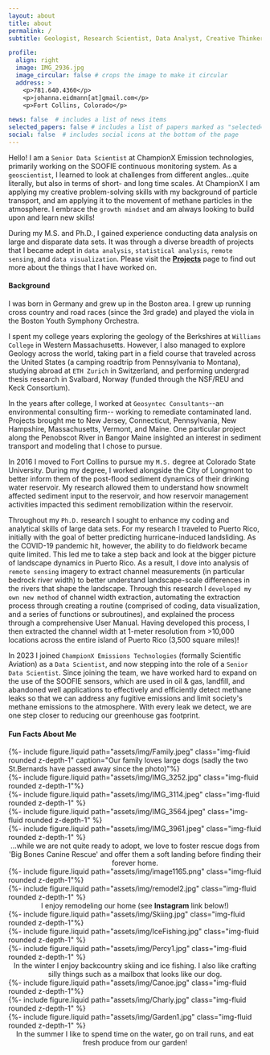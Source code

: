 ```yaml
---
layout: about
title: about
permalink: /
subtitle: Geologist, Research Scientist, Data Analyst, Creative Thinker

profile:
  align: right
  image: IMG_2936.jpg
  image_circular: false # crops the image to make it circular
  address: >
    <p>781.640.4360</p>
    <p>johanna.eidmann[at]gmail.com</p>
    <p>Fort Collins, Colorado</p>

news: false  # includes a list of news items
selected_papers: false # includes a list of papers marked as "selected={true}"
social: false  # includes social icons at the bottom of the page
---
```

Hello! I am a `Senior Data Scientist` at ChampionX Emission technologies, primarily working on the SOOFIE continuous monitoring system. As a `geoscientist`, I learned to look at challenges from different angles...quite literally, but also in terms of short- and long time scales. At ChampionX I am applying my creative problem-solving skills with my background of particle transport, and am applying it to the movement of methane particles in the atmosphere. I embrace the `growth mindset` and am always looking to build upon and learn new skills! 

During my M.S. and Ph.D., I gained experience conducting data analysis on large and disparate data sets. It was through a diverse breadth of projects that I became adept in `data analysis`, `statistical analysis`, `remote sensing`, and `data visualization`. Please visit the [<b><u>Projects</u></b>](/projects/) page to find out more about the things that I have worked on.
<h4> Background </h4>
I was born in Germany and grew up in the Boston area. I grew up running cross country and road races (since the 3rd grade) and played the viola in the Boston Youth Symphony Orchestra. 

I spent my college years exploring the geology of the Berkshires at `Williams College` in Western Massachusetts. However, I also managed to explore Geology across the world, taking part in a field course that traveled across the United States (a camping roadtrip from Pennsylvania to Montana), studying abroad at `ETH Zurich` in Switzerland, and performing undergrad thesis research in Svalbard, Norway (funded through the NSF/REU and Keck Consortium).

In the years after college, I worked at `Geosyntec Consultants`--an environmental consulting firm-- working to remediate contaminated land. Projects brought me to New Jersey, Connecticut, Pennsylvania, New Hampshire, Massachusetts, Vermont, and Maine. One particular project along the Penobscot River in Bangor Maine insighted an interest in sediment transport and modeling that I chose to pursue.

In 2016 I moved to Fort Collins to pursue my `M.S.` degree at Colorado State University. During my degree, I worked alongside the City of Longmont to better inform them of the post-flood sediment dynamics of their drinking water reservoir. My research allowed them to understand how snowmelt affected sediment input to the reservoir, and how reservoir management activities impacted this sediment remobilization within the reservoir.

Throughout my `Ph.D.` research I sought to enhance my coding and analytical skills of large data sets. For my research I traveled to Puerto Rico, initially with the goal of better predicting hurricane-induced landsliding. As the COVID-19 pandemic hit, however, the ability to do fieldwork became quite limited. This led me to take a step back and look at the bigger picture of landscape dynamics in Puerto Rico. As a result, I dove into analysis of `remote sensing` imagery to extract channel measurements (in particular bedrock river width) to better understand landscape-scale differences in the rivers that shape the landscape. Through this research I `developed my own new method` of channel width extraction, automating the extraction process through creating a routine (comprised of coding, data visualization, and a series of functions or subroutines), and explained the process through a comprehensive User Manual. Having developed this process, I then extracted the channel width at 1-meter resolution from >10,000 locations across the entire island of Puerto Rico (3,500 square miles)!

In 2023 I joined `ChampionX Emissions Technologies` (formally Scientific Aviation) as a `Data Scientist`, and now stepping into the role of a `Senior Data Scientist`. Since joining the team, we have worked hard to expand on the use of the SOOFIE sensors, which are used in oil & gas, landfill, and abandoned well applications to effectively and efficiently detect methane leaks so that we can address any fugitive emissions and limit society's methane emissions to the atmosphere. With every leak we detect, we are one step closer to reducing our greenhouse gas footprint.

<h4> Fun Facts About Me </h4>

<div class="container">
  <div class="row">
    <div class="col">
        {%- include figure.liquid path="assets/img/Family.jpeg" class="img-fluid rounded z-depth-1" caption="Our family loves large dogs (sadly the two St.Bernards have passed away since the photo)"%} 
    </div>
  </div>
</div>

<div class="container">
  <div class="row justify-content-sm-center">
    <div class="col-sm-3">
        {%- include figure.liquid path="assets/img/IMG_3252.jpg" class="img-fluid rounded z-depth-1"%} 
    </div>
    <div class="col-sm-3">
        {%- include figure.liquid path="assets/img/IMG_3114.jpeg" class="img-fluid rounded z-depth-1" %} 
    </div>
    <div class="col-sm-3">
        {%- include figure.liquid path="assets/img/IMG_3564.jpeg" class="img-fluid rounded z-depth-1" %} 
    </div>
    <div class="col-sm-3">
        {%- include figure.liquid path="assets/img/IMG_3961.jpeg" class="img-fluid rounded z-depth-1" %} 
    </div>
  </div>
  <center>...while we are not quite ready to adopt, we love to foster rescue dogs from 'Big Bones Canine Rescue' and offer them a soft landing before finding their forever home.</center>
</div>

<div class="container">
  <div class="row justify-content-sm-center">
    <div class="col col-sm-4">
        {%- include figure.liquid path="assets/img/image1165.png" class="img-fluid rounded z-depth-1"%} 
    </div>
    <div class="col col-sm-4">
        {%- include figure.liquid path="assets/img/remodel2.jpg" class="img-fluid rounded z-depth-1" %} 
    </div>
  </div>
  <center>I enjoy remodeling our home (see <b>Instagram</b> link below!)</center>
</div>

<div class="container">
  <div class="row">
    <div class="col-sm-4">
        {%- include figure.liquid path="assets/img/Skiing.jpg" class="img-fluid rounded z-depth-1"%} 
    </div>
    <div class="col-sm-4">
        {%- include figure.liquid path="assets/img/IceFishing.jpg" class="img-fluid rounded z-depth-1" %} 
    </div>
    <div class="col-sm-4">
        {%- include figure.liquid path="assets/img/Percy1.jpg" class="img-fluid rounded z-depth-1" %} 
    </div>
  </div>
  <center>In the winter I enjoy backcountry skiing and ice fishing. I also like crafting silly things such as a mailbox that looks like our dog.</center>
</div>

<div class="container">
  <div class="row">
    <div class="col-sm-4">
        {%- include figure.liquid path="assets/img/Canoe.jpg" class="img-fluid rounded z-depth-1"%} 
    </div>
    <div class="col-sm-4">
        {%- include figure.liquid path="assets/img/Charly.jpg" class="img-fluid rounded z-depth-1" %} 
    </div>
    <div class="col-sm-4">
        {%- include figure.liquid path="assets/img/Garden1.jpg" class="img-fluid rounded z-depth-1" %} 
    </div>
  </div>
  <center>In the summer I like to spend time on the water, go on trail runs, and eat fresh produce from our garden!</center>
</div>